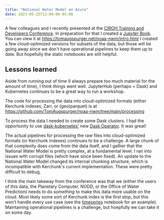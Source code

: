 ```yaml
---
title: "National Water Model on Azure"
date: 2023-05-25T12:04:06-05:00
---
```


A few colleagues and I recently presented at the [CIROH Training and Developers Conference][ciroh].
In preparation for that I created a [Jupyter Book](https://jupyterbook.org/en/stable/intro.html). You can view it at https://tomaugspurger.net/noaa-nwm/intro.html
I created a few cloud-optimized versions for subsets of the data, but those will be going away since we don't have operational pipelines to keep them up to date. But hopefully the static notebooks are still helpful.

## Lessons learned

Aside from running out of time (I always prepare too much material for the amount of time), I think things went well. JupyterHub (perhaps + Dask) and Kubernetes continues to be a great way to run a workshop.

The code for processing the data into cloud-optimized formats (either Kerchunk indexes, Zarr, or (geo)parquet) is at https://github.com/TomAugspurger/noaa-nwm/tree/main/processing

To process the data I needed to create some Dask clusters. I had the opportunity to use [dask-kubernetes'](https://kubernetes.dask.org/) new [Dask Operator](https://kubernetes.dask.org/en/latest/operator.html). It was great!

The actual pipelines for processing the raw files into cloud-optimized formats (or Kerchunk indexes) continues to be a challenge.
A large chunk of that complexity does come from the data itself, and I gather that the National Water Model is pretty complex, at a fundamental level. I ran into issues with corrupt files (which have since been fixed). An update to the National Water Model changed its internal chunking structure, which is incompatible with Kerchunk's current implementation. These were pretty difficult to debug.

I think the main takeway from the conference was that we (either the users of this data, the Planetary Computer, NODD, or the Office of Water Prediction) needs to do *something* to make this data more usable on the cloud. Most likely some sort of Kerchunk index is the first stop, but this won't handle every use case (see the [timeseries](https://tomaugspurger.net/noaa-nwm/04-timeseries.html) notebook for an example). Maintaining operational pipelines is a challenge, but
hoepfully we can take it on some day.

[ciroh]: https://ciroh.ua.edu/devconference/
